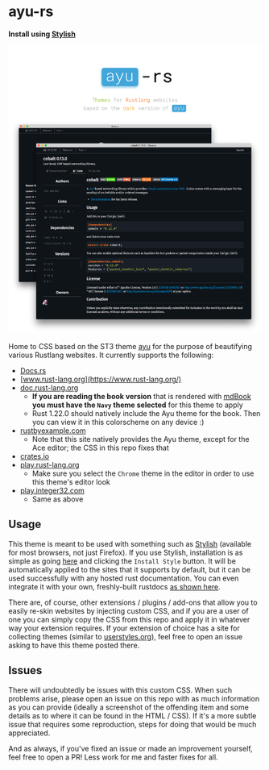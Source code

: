 # ayu-rs

**Install using [Stylish](https://userstyles.org/styles/138541/ayu-rs-dark-theme)**

![demo screenshot](./ayu-rs_main.png)

Home to CSS based on the ST3 theme [ayu](https://github.com/dempfi/ayu) for the purpose of beautifying various Rustlang websites. It currently supports the following:

* [Docs.rs](https://docs.rs/)
* [www.rust-lang.org](https://www.rust-lang.org/)
* [doc.rust-lang.org](https://doc.rust-lang.org/)
  * **If you are reading the book version** that is rendered with [mdBook](https://github.com/azerupi/mdBook) **you must have the `Navy` theme selected** for this theme to apply
  * Rust 1.22.0 should natively include the Ayu theme for the book. Then you can view it in this colorscheme on any device :)
* [rustbyexample.com](https://rustbyexample.com/)
  * Note that this site natively provides the Ayu theme, except for the Ace editor; the CSS in this repo fixes that
* [crates.io](https://crates.io/)
* [play.rust-lang.org](https://play.rust-lang.org/)
  * Make sure you select the `Chrome` theme in the editor in order to use this theme's editor look
* [play.integer32.com](https://play.integer32.com/)
  * Same as above

## Usage

This theme is meant to be used with something such as [Stylish](https://addons.mozilla.org/en-US/firefox/addon/stylish/) (available for most browsers, not just Firefox). If you use Stylish, installation is as simple as going [here](https://userstyles.org/styles/138541/ayu-rs-dark-theme) and clicking the `Install Style` button. It will be automatically applied to the sites that it supports by default, but it can be used successfully with any hosted rust documentation. You can even integrate it with your own, freshly-built rustdocs [as shown here](https://blog.guillaume-gomez.fr/articles/2016-09-16+Generating+doc+with+rustdoc+and+a+custom+theme).

There are, of course, other extensions / plugins / add-ons that allow you to easily re-skin websites by injecting custom CSS, and if you are a user of one you can simply copy the CSS from this repo and apply it in whatever way your extension requires. If your extension of choice has a site for collecting themes (similar to [userstyles.org](https://userstyles.org)), feel free to open an issue asking to have this theme posted there.

## Issues

There will undoubtedly be issues with this custom CSS. When such problems arise, please open an issue on this repo with as much information as you can provide (ideally a screenshot of the offending item and some details as to where it can be found in the HTML / CSS). If it's a more subtle issue that requires some reproduction, steps for doing that would be much appreciated.

And as always, if you've fixed an issue or made an improvement yourself, feel free to open a PR! Less work for me and faster fixes for all.
